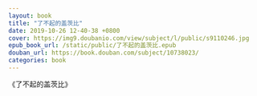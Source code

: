 ```yaml
---
layout: book
title: "了不起的盖茨比"
date: 2019-10-26 12-40-38 +0800
cover: https://img9.doubanio.com/view/subject/l/public/s9110246.jpg
epub_book_url: /static/public/了不起的盖茨比.epub
douban_url: https://book.douban.com/subject/10738023/
categories: book
---
```


《了不起的盖茨比》